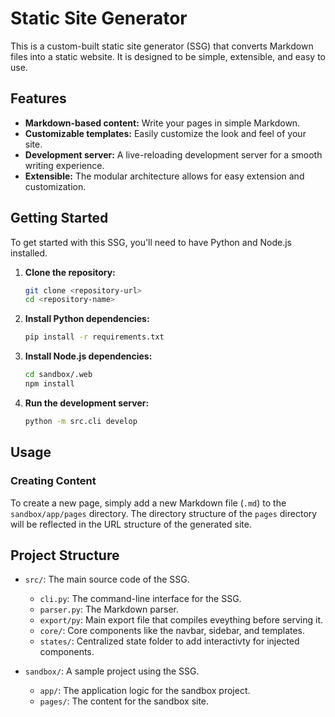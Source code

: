 # Static Site Generator

This is a custom-built static site generator (SSG) that converts Markdown files into a static website. It is designed to be simple, extensible, and easy to use.

## Features

*   **Markdown-based content:** Write your pages in simple Markdown.
*   **Customizable templates:** Easily customize the look and feel of your site.
*   **Development server:** A live-reloading development server for a smooth writing experience.
*   **Extensible:** The modular architecture allows for easy extension and customization.

## Getting Started

To get started with this SSG, you'll need to have Python and Node.js installed.

1.  **Clone the repository:**
    ```bash
    git clone <repository-url>
    cd <repository-name>
    ```

2.  **Install Python dependencies:**
    ```bash
    pip install -r requirements.txt
    ```

3.  **Install Node.js dependencies:**
    ```bash
    cd sandbox/.web
    npm install
    ```

4.  **Run the development server:**
    ```bash
    python -m src.cli develop
    ```

## Usage

### Creating Content

To create a new page, simply add a new Markdown file (`.md`) to the `sandbox/app/pages` directory. The directory structure of the `pages` directory will be reflected in the URL structure of the generated site.


## Project Structure

*   `src/`: The main source code of the SSG.
    *   `cli.py`: The command-line interface for the SSG.
    *   `parser.py`: The Markdown parser.
    *   `export/py`: Main export file that compiles eveything before serving it.
    *   `core/`: Core components like the navbar, sidebar, and templates.
    *   `states/`: Centralized state folder to add interactivty for injected components.

*   `sandbox/`: A sample project using the SSG.
    *   `app/`: The application logic for the sandbox project.
    *   `pages/`: The content for the sandbox site.

